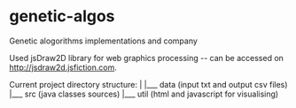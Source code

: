 # genetic-algos
Genetic alogorithms implementations and company

Used jsDraw2D library for web graphics processing -- can be 
accessed on http://jsdraw2d.jsfiction.com. 

Current project directory structure:
|
|___ data (input txt and output csv files)
|___ src (java classes sources)
|___ util (html and javascript for visualising)